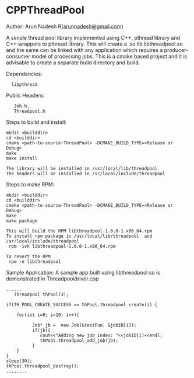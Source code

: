 # CPPThreadPool
Author: Arun Nadesh R(arunnadesh@gmail.com)

A simple thread pool library implemented using C++,  pthread library and C++ wrappers to pthread library. 
This will create a .so lib libthreadpool.so and the same can be linked with any application which requires
a producer-consumer model of processing jobs.
This is a cmake based project and it is advisable to create a separate build directory and build.

Dependencies: 

      libpthread

Public Headers:

       Job.h,
       Threadpool.h

Steps to build and install:
    
    mkdir <builddir>
    cd <builddir>
    cmake <path-to-source-ThreadPool> -DCMAKE_BUILD_TYPE=<Release or Debug>
    make
    make install
    
    The library will be installed in /usr/local/lib/threadpool
    The headers will be installed in /sr/local/include/threadpool

Steps to make RPM:

    mkdir <builddir>
    cd <builddir>
    cmake <path-to-source-ThreadPool> -DCMAKE_BUILD_TYPE=<Release or Debug>
    make  
    make package
    
    This will build the RPM libthreadpool-1.0.0-1.x86_64.rpm
    To install rpm package in /usr/local/lib/threadpool  and /sr/local/include/threadpool
     rpm -ivh libthreadpool-1.0.0-1.x86_64.rpm
     
    To revert the RPM
     rpm -e libthreadpool
     
Sample Application:
   A sample app built using libthreadpool.so is demonstrated in Threadpooldriver.cpp
   
    ......
       Threadpool thPool(3);

    if(TH_POOL_CREATE_SUCCESS == thPool.threadpool_create()) {

        for(int i=0; i<10; i++){

              Job* jb =  new Job(&testFun, &jobID[i]);
              if(jb){
                 cout<<"Adding new job index: "<<jobID[i]<<endl;
                 thPool.threadpool_add_job(jb);
              }
        }
    }
    sleep(30);
    thPool.threadpool_destroy();
    ........



